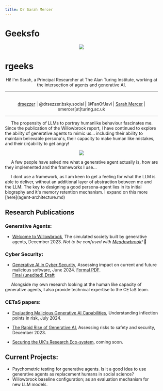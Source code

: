 ```yaml
---
title: Dr Sarah Mercer
---
```

<div class="sm_Parent">
    <div class="sm_child1">
        <h1>Geeksfo</h1>
        <center>
            <img src="https://drsezzer.github.io/profile_pic.png" />
        </center>
    </div>
    <div class="sm_child2">
        <h1>rgeeks</h1>
        <center>
            <p>Hi! I'm Sarah, a Principal Researcher at The Alan Turing Institute, working at the intersection of agents and generative AI.</p>
        </center>
    </div>
</div>

<!--
<div class="sm_wrap">
  <div class="sm_left_col">
  left
  </div>
  <div class="sm_right_col">
  right
  </div>
</div>
-->

<!--
<table width="100%">
<tr>
<td width="100"><img src="https://drsezzer.github.io/profile_pic.png" /></td>
<td><p>Hi! I'm Sarah, a Principal Researcher at The Alan Turing Institute, working at the intersection of agents and generative AI.</p></td>
</tr>
</table>
-->

<hr>

<p align="center">
<br>
<i class="fa-brands fa-square-github"></i> <a href="https://github.com/drsezzer/drsezzer.github.io">drsezzer</a> |
<i class="fa-brands fa-bluesky"></i> @drsezzer.bsky.social |
<i class="fa-brands fa-square-x-twitter"></i> @FanOfJavi | 
<i class="fa-brands fa-linkedin"></i> <a href="https://www.linkedin.com/in/sarah-mercer-033609273">Sarah Mercer</a> |
<i class="fa-solid fa-envelope"></i> smercer[at]turing.ac.uk
</p>

<hr>

<p>&nbsp;&nbsp;&nbsp;&nbsp; The propensity of LLMs to portray humanlike behaviour fascinates me.  Since the publication of the Willowbrook report, I have continued to explore the ability of generative agents to mimic us... including their ability to maintain believable persona's, their capacity to make human like mistakes, and their (in)ability to get angry!</p>

<p align=center><img src="https://drsezzer.github.io/willowbrook1.png" /></p>

<p>&nbsp;&nbsp;&nbsp;&nbsp; A few people have asked me what a generative agent actually is, how are they implemented and the frameworks I use... </p>

<p>&nbsp;&nbsp;&nbsp;&nbsp; I dont use a framework, as I am keen to get a feeling for what the LLM is able to deliver, without an additional layer of abstraction between me and the LLM.  The key to designing a good persona-agent lies in its initial biography and it's memory retention mechanism. I expand on this more [here](agent-architecture.md)</p>

## Research Publications

### Generative Agents:

* [Welcome to Willowbrook](https://cetas.turing.ac.uk/publications/welcome-willowbrook), The simulated society built by generative agents, December 2023.  <i>Not to be confused with <a href="https://www.technologyreview.com/2024/11/27/1107377/a-minecraft-town-of-ai-characters-made-friends-invented-jobs-and-spread-religion/">Meadowbrook</a>!</i> :thinking:

### Cyber Security:

* [Generative AI in Cyber Security](https://cetas.turing.ac.uk/publications/generative-ai-cybersecurity), Assessing impact on current and future malicious software, June 2024.  <i class="fa-solid fa-file-pdf"></i> [Formal PDF](docs/cetas_briefing_paper_-_evaluating_malicious_generative_ai_capabilities.pdf). <br> <i class="fa-solid fa-pen-ruler"></i> [Final (unedited) Draft](raw_malicious_genai.md)


<p>&nbsp;&nbsp;&nbsp;&nbsp; Alongside my own research looking at the human like capacity of generative agents, I also provide technical expertise to the CETaS team.</p>

### CETaS papers:

* [Evaluating Malicious Generative AI Capabilities](https://cetas.turing.ac.uk/publications/evaluating-malicious-generative-ai-capabilities), Understanding inflection points in risk, July 2024.

* [The Rapid Rise of Generative AI](https://cetas.turing.ac.uk/publications/rapid-rise-generative-ai), Assessing risks to safety and security, December 2023.

* [Securing the UK's Research Eco-system](https://cetas.turing.ac.uk/), coming soon.


## Current Projects:

* Psychometric testing for generative agents.  Is it a good idea to use generative agents as replacement humans in social science?
* Willowbrook baseline configuration; as an evaluation mechanism for new LLM models.

